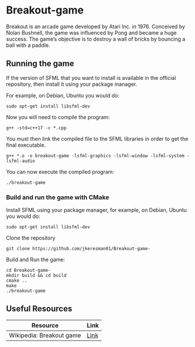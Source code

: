 # Breakout-game #
Breakout is an arcade game developed by Atari Inc. in 1976. Conceived by Nolan Bushnell, the game was influenced by Pong and became a huge success. The game’s objective is to destroy a wall of bricks by bouncing a ball with a paddle.

## Running the game ##

If the version of SFML that you want to install is available in the official repository, then install it using your package manager.

For example, on Debian, Ubuntu you would do:
``` shell
sudo apt-get install libsfml-dev
```

Now you will need to compile the program:
``` shell
g++ -std=c++17 -c *.cpp
```
You must then link the compiled file to the SFML libraries in order to get the final executable.
``` shell
g++ *.o -o breakout-game -lsfml-graphics -lsfml-window -lsfml-system -lsfml-audio
```
You can now execute the compiled program:
``` shell
./breakout-game
```

### Build and run the game with CMake ###

Install SFML using your package manager, for example, on Debian, Ubuntu you would do:
``` shell
sudo apt-get install libsfml-dev
```

Clone the repository
``` shell
git clone https://github.com/jkeresman01/Breakout-game-
```

Build and Run the game:

``` shell
cd Breakout-game-
mkdir build && cd build
cmake ..
make
./breakout-game
```


## Useful Resources ##

| Resource                                                    | Link                                                              |
|-------------------------------------------------------------|-------------------------------------------------------------------|
| Wikipedia: Breakout game                           | [Link](https://en.wikipedia.org/wiki/Breakout_(video_game))     |
